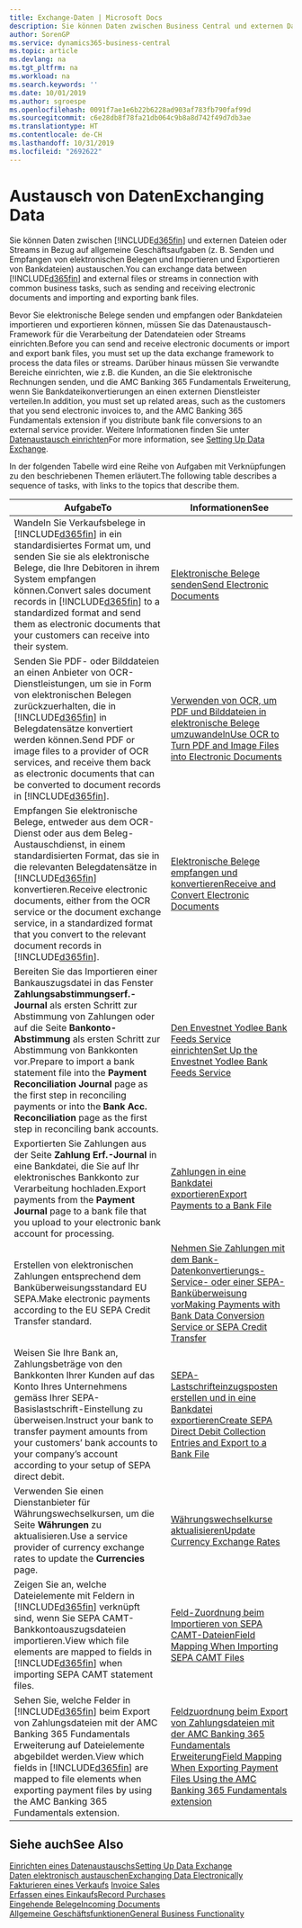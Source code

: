 ```yaml
---
title: Exchange-Daten | Microsoft Docs
description: Sie können Daten zwischen Business Central und externen Dateien oder Streams in Bezug auf allgemeine Geschäftsaufgaben (z. B. Senden und Empfangen von elektronischen Belegen und Importieren und Exportieren von Bankdateien) austauschen.
author: SorenGP
ms.service: dynamics365-business-central
ms.topic: article
ms.devlang: na
ms.tgt_pltfrm: na
ms.workload: na
ms.search.keywords: ''
ms.date: 10/01/2019
ms.author: sgroespe
ms.openlocfilehash: 0091f7ae1e6b22b6228ad903af783fb790faf99d
ms.sourcegitcommit: c6e28db8f78fa21db064c9b8a8d742f49d7db3ae
ms.translationtype: HT
ms.contentlocale: de-CH
ms.lasthandoff: 10/31/2019
ms.locfileid: "2692622"
---
```

# <a name="exchanging-data"></a><span data-ttu-id="b2a10-103">Austausch von Daten</span><span class="sxs-lookup"><span data-stu-id="b2a10-103">Exchanging Data</span></span>
<span data-ttu-id="b2a10-104">Sie können Daten zwischen [!INCLUDE[d365fin](includes/d365fin_md.md)] und externen Dateien oder Streams in Bezug auf allgemeine Geschäftsaufgaben (z. B. Senden und Empfangen von elektronischen Belegen und Importieren und Exportieren von Bankdateien) austauschen.</span><span class="sxs-lookup"><span data-stu-id="b2a10-104">You can exchange data between [!INCLUDE[d365fin](includes/d365fin_md.md)] and external files or streams in connection with common business tasks, such as sending and receiving electronic documents and importing and exporting bank files.</span></span>  

<span data-ttu-id="b2a10-105">Bevor Sie elektronische Belege senden und empfangen oder Bankdateien importieren und exportieren können, müssen Sie das Datenaustausch-Framework für die Verarbeitung der Datendateien oder Streams einrichten.</span><span class="sxs-lookup"><span data-stu-id="b2a10-105">Before you can send and receive electronic documents or import and export bank files, you must set up the data exchange framework to process the data files or streams.</span></span> <span data-ttu-id="b2a10-106">Darüber hinaus müssen Sie verwandte Bereiche einrichten, wie z.B. die Kunden, an die Sie elektronische Rechnungen senden, und die AMC Banking 365 Fundamentals Erweiterung, wenn Sie Bankdateikonvertierungen an einen externen Dienstleister verteilen.</span><span class="sxs-lookup"><span data-stu-id="b2a10-106">In addition, you must set up related areas, such as the customers that you send electronic invoices to, and the AMC Banking 365 Fundamentals extension if you distribute bank file conversions to an external service provider.</span></span> <span data-ttu-id="b2a10-107">Weitere Informationen finden Sie unter [Datenaustausch einrichten](across-set-up-data-exchange.md)</span><span class="sxs-lookup"><span data-stu-id="b2a10-107">For more information, see [Setting Up Data Exchange](across-set-up-data-exchange.md).</span></span>  

 <span data-ttu-id="b2a10-108">In der folgenden Tabelle wird eine Reihe von Aufgaben mit Verknüpfungen zu den beschriebenen Themen erläutert.</span><span class="sxs-lookup"><span data-stu-id="b2a10-108">The following table describes a sequence of tasks, with links to the topics that describe them.</span></span>  

|<span data-ttu-id="b2a10-109">**Aufgabe**</span><span class="sxs-lookup"><span data-stu-id="b2a10-109">**To**</span></span>|<span data-ttu-id="b2a10-110">**Informationen**</span><span class="sxs-lookup"><span data-stu-id="b2a10-110">**See**</span></span>|  
|------------|-------------|  
|<span data-ttu-id="b2a10-111">Wandeln Sie Verkaufsbelege in [!INCLUDE[d365fin](includes/d365fin_md.md)] in ein standardisiertes Format um, und senden Sie sie als elektronische Belege, die Ihre Debitoren in ihrem System empfangen können.</span><span class="sxs-lookup"><span data-stu-id="b2a10-111">Convert sales document records in [!INCLUDE[d365fin](includes/d365fin_md.md)] to a standardized format and send them as electronic documents that your customers can receive into their system.</span></span>|[<span data-ttu-id="b2a10-112">Elektronische Belege senden</span><span class="sxs-lookup"><span data-stu-id="b2a10-112">Send Electronic Documents</span></span>](sales-how-to-send-electronic-documents.md)|  
|<span data-ttu-id="b2a10-113">Senden Sie PDF- oder Bilddateien an einen Anbieter von OCR-Dienstleistungen, um sie in Form von elektronischen Belegen zurückzuerhalten, die in [!INCLUDE[d365fin](includes/d365fin_md.md)] in Belegdatensätze konvertiert werden können.</span><span class="sxs-lookup"><span data-stu-id="b2a10-113">Send PDF or image files to a provider of OCR services, and receive them back as electronic documents that can be converted to document records in [!INCLUDE[d365fin](includes/d365fin_md.md)].</span></span>|[<span data-ttu-id="b2a10-114">Verwenden von OCR, um PDF und Bilddateien in elektronische Belege umzuwandeln</span><span class="sxs-lookup"><span data-stu-id="b2a10-114">Use OCR to Turn PDF and Image Files into Electronic Documents</span></span>](across-how-use-ocr-pdf-images-files.md)|  
|<span data-ttu-id="b2a10-115">Empfangen Sie elektronische Belege, entweder aus dem OCR-Dienst oder aus dem Beleg-Austauschdienst, in einem standardisierten Format, das sie in die relevanten Belegdatensätze in [!INCLUDE[d365fin](includes/d365fin_md.md)] konvertieren.</span><span class="sxs-lookup"><span data-stu-id="b2a10-115">Receive electronic documents, either from the OCR service or the document exchange service, in a standardized format that you convert to the relevant document records in [!INCLUDE[d365fin](includes/d365fin_md.md)].</span></span>|[<span data-ttu-id="b2a10-116">Elektronische Belege empfangen und konvertieren</span><span class="sxs-lookup"><span data-stu-id="b2a10-116">Receive and Convert Electronic Documents</span></span>](purchasing-how-to-receive-and-convert-electronic-documents.md)|  
|<span data-ttu-id="b2a10-117">Bereiten Sie das Importieren einer Bankauszugsdatei in das Fenster **Zahlungsabstimmungserf.-Journal** als ersten Schritt zur Abstimmung von Zahlungen oder auf die Seite **Bankonto-Abstimmung** als ersten Schritt zur Abstimmung von Bankkonten vor.</span><span class="sxs-lookup"><span data-stu-id="b2a10-117">Prepare to import a bank statement file into the **Payment Reconciliation Journal** page as the first step in reconciling payments or into the **Bank Acc. Reconciliation** page as the first step in reconciling bank accounts.</span></span>|[<span data-ttu-id="b2a10-118">Den Envestnet Yodlee Bank Feeds Service einrichten</span><span class="sxs-lookup"><span data-stu-id="b2a10-118">Set Up the Envestnet Yodlee Bank Feeds Service</span></span>](bank-how-setup-bank-statement-service.md)|  
|<span data-ttu-id="b2a10-119">Exportierten Sie Zahlungen aus der Seite **Zahlung Erf.-Journal** in eine Bankdatei, die Sie auf Ihr elektronisches Bankkonto zur Verarbeitung hochladen.</span><span class="sxs-lookup"><span data-stu-id="b2a10-119">Export payments from the **Payment Journal** page to a bank file that you upload to your electronic bank account for processing.</span></span>|[<span data-ttu-id="b2a10-120">Zahlungen in eine Bankdatei exportieren</span><span class="sxs-lookup"><span data-stu-id="b2a10-120">Export Payments to a Bank File</span></span>](payables-how-export-payments-bank-file.md)|
|<span data-ttu-id="b2a10-121">Erstellen von elektronischen Zahlungen entsprechend dem Banküberweisungsstandard EU SEPA.</span><span class="sxs-lookup"><span data-stu-id="b2a10-121">Make electronic payments according to the EU SEPA Credit Transfer standard.</span></span>|[<span data-ttu-id="b2a10-122">Nehmen Sie Zahlungen mit dem Bank-Datenkonvertierungs-Service- oder einer SEPA-Banküberweisung vor</span><span class="sxs-lookup"><span data-stu-id="b2a10-122">Making Payments with Bank Data Conversion Service or SEPA Credit Transfer</span></span>](finance-make-payments-with-bank-data-conversion-service-or-sepa-credit-transfer.md)|  
|<span data-ttu-id="b2a10-123">Weisen Sie Ihre Bank an, Zahlungsbeträge von den Bankkonten Ihrer Kunden auf das Konto Ihres Unternehmens gemäss Ihrer SEPA-Basislastschrift-Einstellung zu überweisen.</span><span class="sxs-lookup"><span data-stu-id="b2a10-123">Instruct your bank to transfer payment amounts from your customers’ bank accounts to your company’s account according to your setup of SEPA direct debit.</span></span>|[<span data-ttu-id="b2a10-124">SEPA-Lastschrifteinzugsposten erstellen und in eine Bankdatei exportieren</span><span class="sxs-lookup"><span data-stu-id="b2a10-124">Create SEPA Direct Debit Collection Entries and Export to a Bank File</span></span>](finance-how-create-sepa-direct-debit-collection-entries-export-bank-file.md)|  
|<span data-ttu-id="b2a10-125">Verwenden Sie einen Dienstanbieter für Währungswechselkursen, um die Seite **Währungen** zu aktualisieren.</span><span class="sxs-lookup"><span data-stu-id="b2a10-125">Use a service provider of currency exchange rates to update the **Currencies** page.</span></span>|[<span data-ttu-id="b2a10-126">Währungswechselkurse aktualisieren</span><span class="sxs-lookup"><span data-stu-id="b2a10-126">Update Currency Exchange Rates</span></span>](finance-how-update-currencies.md)|  
|<span data-ttu-id="b2a10-127">Zeigen Sie an, welche Dateielemente mit Feldern in [!INCLUDE[d365fin](includes/d365fin_md.md)] verknüpft sind, wenn Sie SEPA CAMT-Bankkontoauszugsdateien importieren.</span><span class="sxs-lookup"><span data-stu-id="b2a10-127">View which file elements are mapped to fields in [!INCLUDE[d365fin](includes/d365fin_md.md)] when importing SEPA CAMT statement files.</span></span>|[<span data-ttu-id="b2a10-128">Feld-Zuordnung beim Importieren von SEPA CAMT-Dateien</span><span class="sxs-lookup"><span data-stu-id="b2a10-128">Field Mapping When Importing SEPA CAMT Files</span></span>](across-field-mapping-when-importing-sepa-camt-files.md)|  
|<span data-ttu-id="b2a10-129">Sehen Sie, welche Felder in [!INCLUDE[d365fin](includes/d365fin_md.md)] beim Export von Zahlungsdateien mit der AMC Banking 365 Fundamentals Erweiterung auf Dateielemente abgebildet werden.</span><span class="sxs-lookup"><span data-stu-id="b2a10-129">View which fields in [!INCLUDE[d365fin](includes/d365fin_md.md)] are mapped to file elements when exporting payment files by using the AMC Banking 365 Fundamentals extension.</span></span>|[<span data-ttu-id="b2a10-130">Feldzuordnung beim Export von Zahlungsdateien mit der AMC Banking 365 Fundamentals Erweiterung</span><span class="sxs-lookup"><span data-stu-id="b2a10-130">Field Mapping When Exporting Payment Files Using the AMC Banking 365 Fundamentals extension</span></span>](across-field-mapping-when-exporting-payment-files-using-bank-data-conversion-service.md)|  

## <a name="see-also"></a><span data-ttu-id="b2a10-131">Siehe auch</span><span class="sxs-lookup"><span data-stu-id="b2a10-131">See Also</span></span>  
[<span data-ttu-id="b2a10-132">Einrichten eines Datenaustauschs</span><span class="sxs-lookup"><span data-stu-id="b2a10-132">Setting Up Data Exchange</span></span>](across-set-up-data-exchange.md)  
[<span data-ttu-id="b2a10-133">Daten elektronisch austauschen</span><span class="sxs-lookup"><span data-stu-id="b2a10-133">Exchanging Data Electronically</span></span>](across-data-exchange.md)  
<span data-ttu-id="b2a10-134">[Fakturieren eines Verkaufs](sales-how-invoice-sales.md) </span><span class="sxs-lookup"><span data-stu-id="b2a10-134">[Invoice Sales](sales-how-invoice-sales.md) </span></span>  
[<span data-ttu-id="b2a10-135">Erfassen eines Einkaufs</span><span class="sxs-lookup"><span data-stu-id="b2a10-135">Record Purchases</span></span>](purchasing-how-record-purchases.md)  
[<span data-ttu-id="b2a10-136">Eingehende Belege</span><span class="sxs-lookup"><span data-stu-id="b2a10-136">Incoming Documents</span></span>](across-income-documents.md)  
[<span data-ttu-id="b2a10-137">Allgemeine Geschäftsfunktionen</span><span class="sxs-lookup"><span data-stu-id="b2a10-137">General Business Functionality</span></span>](ui-across-business-areas.md)  
